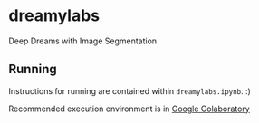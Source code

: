 # dreamylabs
Deep Dreams with Image Segmentation


## Running
Instructions for running are contained within `dreamylabs.ipynb`. :)

Recommended execution environment is in [Google Colaboratory](https://colab.research.google.com/drive/1y0MORizhS7vimgtfU4UcDf7ooFE8uUWS)
